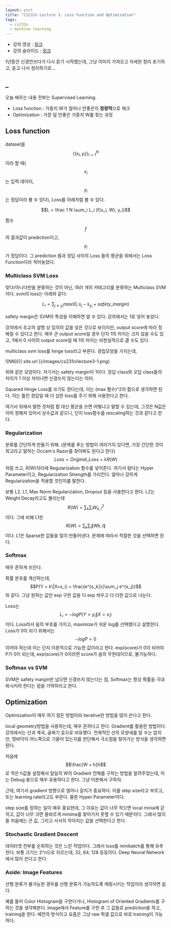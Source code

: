```yaml
---
layout: post
title: "CS231n Lecture 3. Loss Function and Optimization"
tags:
  - cs231n
  - machine learning
---
```


* 강의 영상 : [링크](https://www.youtube.com/watch?v=h7iBpEHGVNc&list=PLC1qU-LWwrF64f4QKQT-Vg5Wr4qEE1Zxk&index=4&t=3415s)
* 강의 슬라이드 : [링크](http://cs231n.stanford.edu/slides/2017/cs231n_2017_lecture3.pdf)

1년동안 신경안쓰다가 다시 듣기 시작했는데, 그냥 이미지 가져오고 자세한 정리 포기하고, 듣고 나서 정리하기로...

## _

오늘 배우는 내용 전부는 Supervised Learning.

- Loss function : 가중치 W가 얼마나 안좋은지 **정량적**으로 체크
- Optimization : 가장 덜 안좋은 가중치 W를 찾는 과정

## Loss function

dataset을 $$\{(x_i, y_i)\}^N_{i=1}$$ 이라 할 때($$x_i$$는 입력 데이터, $$y_i$$는 정답이라 볼 수 있다), Loss를 아래처럼 볼 수 있다.

$$L = \frac 1 N \sum_i L_i (f(x_i, W), y_i)$$

함수 $$f$$의 결과값이 prediction이고, $$y_i$$가 정답이다. 그 prediction 들과 정답 사이의 Loss 들의 평균을 위에서는 Loss Function이라 적어놓았다.

### Multiclass SVM Loss

맞다/아니다만을 분류하는 것이 아닌, 여러 개의 카테고리를 분류하는 Multiclass SVM 이다. svm의 loss는 아래와 같다.

$$L_i = \sum_{j \neq y_i} max(0, s_j - s_{y_i} + safety\_margin)$$

safety margin은 SVM의 특성을 이해하면 알 수 있다. 강의에서는 1로 넣어 놓았다.

 강의에서 조교의 설명 상 임의의 값을 넣은 것으로 보이지만, output score에 따라 정해질 수 있다고 한다. 매우 큰 output score일 경우 단지 1의 차이는 크지 않을 수도 있고, 1에서 0 사이의 output score일 때 1의 차이는 비현실적으로 클 수도 있다.

multiclass svm loss를 hinge loss라고 부른다. 경첩모양을 가지는데,

![NN]({{ site.url }}/images/cs231n/lecture3-1.png)

위와 같은 모양이다. 저기서는 safety margin이 1이다. 정답 class와 오답 class들의 차이가 1 이상 차이나면 신경쓰지 않는다는 의미.

Squared Hinge Loss를 쓰기도 한다는데, 이는 (max 함수)^2의 합으로 생각하면 된다. 이는 틀린 정답일 때 더 심한 loss를 주기 위해 사용한다고 한다.

여기서 위에서 말한 것처럼 합 대신 평균을 쓰면 어떻냐고 말할 수 있는데, 그것은 N값은 이미 정해져 있어서 상수값과 같으니, 단지 loss함수를 rescaling하는 것과 같다고 한다.

### Regularization

분류를 간단하게 만들기 위해. (문제를 푸는 방법이 여러가지 있다면, 가장 간단한 것이 최고라고 말하는 Occam's Razor를 찾아봐도 된다고 한다) $$Loss = Original\_Loss + \lambda R(W)$$ 처럼 쓰고, R(W)자리에 Regularization 함수를 넣어준다. 여기서 람다는 Hyper Parameter이고, Regularization Strength를 가리킨다. 얼마나 강하게 Regularization을 적용할 것인지를 말한다.

 보통 L2, L1, Max Norm Regularization, Dropout 등을 사용한다고 한다. L2는 Weight Decay라고도 불리는데 $$R(W) = \sum_k\sum_l W^2_{k,l}$$이다. 그에 비해 L1은 $$R(W) = \sum_k\sum_l \|W{k,l}\|$$이다. L1은 Sparse한 값들을 많이 만들어낸다. 문제에 따라서 적절한 것을 선택하면 된다.

### Softmax

매우 흔하게 쓰인다.

확률 분포를 계산하는데, $$P(Y = k\|X=x_i) = \frac{e^{s_k}}{\sum_j e^{s_j}}$$ 와 같다. 그냥 원하는 값만 exp 구한 값을 다 exp 씌우고 다 더한 값으로 나눈다.

Loss는 $$L_i = -log P(Y = y_i\|X=x_i)$$이다. Loss라서 음의 부호를 가지고, maximize가 쉬운 log를 선택했다고 설명한다. Loss가 0이 되기 위해서는 $$-logP = 0$$이어야 하는데 이는   단지 이론적으로 가능한 값이라고 한다. exp(score)가 0이 되어야 P가 0이 되는데, exp(score)가 0이라면 score가 음의 무한대이므로, 불가능하다.

### Softmax vs SVM

SVM은 safety margin만 넘으면 신경쓰지 않는다는 점,  Softmax는 항상 확률을 극대화시키려 한다는 점을 기억하라고 한다.

## Optimization

Optimization이 매우 하기 힘든 방법이라 iterative한 방법을 많이 쓴다고 한다.

local geometry방법을 사용하는데, 매우 흔하다고 한다. Gradient를 활용한 방법이다. 강의에서는 산과 계곡, 골짜기 등으로 비유했다. 전체적인 산의 모양새를 알 수는 없지만, 땅바닥이 어느쪽으로 기울어 있는지를 판단해서 극소점을 찾아가는 방식을 생각하면 된다.

처음에 $$\frac{W + h}h$$로 작은 h값을 설정해서 일일히 W의 Gradient 전체를 구하는 방법을 알려주었는데, 이는 Debug 용으로 매우 유용하다고 한다. 그냥 미분해서 구하자.

근데, 여기서 gradient 방향으로 얼마나 갈지가 중요하다. 이를 step size라고 부르고, 또는 learning rate라고도 부른다. 물론 Hyper Parameter이다.

step size를 정하는 일이 매우 중요한데, 그 이유는 값이 너무 작으면 local minia에 갇히고, 값이 너무 크면 올바르게 minima를 찾아가지 못할 수 있기 때문이다. 그래서 많이들 처음에는 큰 값, 그리고 서서히 작아지는 값을 선택한다고 한다.

### Stochastic Gradient Descent

데이터셋 전부를 순회하는 것은 느린 작업이다. 그래서 loss를 minibatch를 통해 유추한다. 보통 크기는 2^n으로 자르는데, 32, 64, 128 등등이다. Deep Neural Network에서 많이 쓴다고 한다.

### Aside: Image Features

선형 분류가 불가능한 경우를 선형 분류가 가능하도록 매핑시키는 작업이라 생각하면 쉽다.

예를 들어 Color Histogram을 구한다거나, Histogram of Oriented Gradients를 구하는 것을 생각해본다. Image에서 Feature를 구한 후 그 값들로 prediction을 하고, training을 한다. 예전의 방식이고 요즘은 그냥 raw 픽셀 값으로 바로 training이 가능하다.
